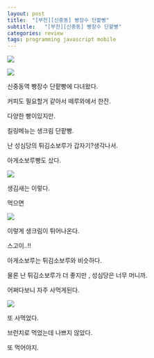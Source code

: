 ```yaml
---
layout: post
title:  "[부천][신중동] 빵장수 단팥빵"
subtitle:   "[부천][신중동] 빵장수 단팥빵"
categories: review
tags: programming javascript mobile
---
```

  

  ![](http://cfile2.uf.tistory.com/image/276C673E5805B360156E4D)  

  ![](http://cfile10.uf.tistory.com/image/255801425805B36918CB4E)  

신중동역 빵장수 단팥빵에 다녀왔다.  

커피도 필요할거 같아서 떼루와에서 한잔.  

다양한 빵이있지만.  

킬링메뉴는 생크림 단팥빵.  

난 성심당의 튀김소보루가 갑자기?생각나서.  

아게소보루빵도 샀다.  

  ![](http://cfile9.uf.tistory.com/image/2320943F5805B3711E85A8)  

생김새는 이렇다.  

먹으면  

  ![](http://cfile5.uf.tistory.com/image/216B383E5805B378177A2F)  

이렇게 생크림이 튀어나온다.  

스고이..!!  

아게소보루는 튀김소보루와 비슷하다.  

물론 난 튀김소보루가 더 좋지만 , 성심당은 너무 머니까.  

어쩌다보니 자주 사먹게된다.  

  ![](http://cfile6.uf.tistory.com/image/2457ED395805B37C3CB271)  

또 사먹었다.  

브런치로 먹었는데 나쁘지 않았다.  

또 먹어야지.  
